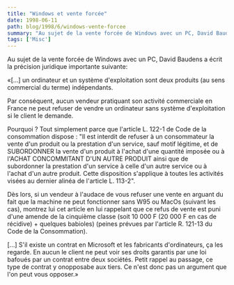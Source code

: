 ```yaml
---
title: "Windows et vente forcée"
date: 1998-06-11
path: blog/1998/6/windows-vente-forcee
summary: "Au sujet de la vente forcée de Windows avec un PC, David Baudens a écrit la précision juridique importante suivante: «[...] un ordinateur et un système d'exploitation sont deux produits (au sens commercial du terme) indépendants."
tags: ['Misc']
---
```


<P>
Au sujet de la vente forcée de Windows avec un PC, David Baudens a écrit la
précision juridique importante suivante:
</P>

<P>«[...] un ordinateur et un système d'exploitation sont deux produits
(au sens commercial du terme) indépendants.  </P>

<P> Par conséquent, aucun vendeur pratiquant son activité commerciale en
France ne peut refuser de vendre un ordinateur sans système d'exploitation
si le client le demande.  </P>

<P> Pourquoi ? Tout simplement parce que l'article L. 122-1 de Code de
la consommation dispose : "Il est interdit de refuser à un consommateur
la vente d'un produit ou la prestation d'un service, sauf motif légitime,
et de SUBORDONNER la vente d'un produit à l'achat d'une quantité imposée
ou à l'ACHAT CONCOMMITANT D'UN AUTRE PRODUIT ainsi que de subordonner
la prestation d'un service à celle d'un autre service ou à l'achat d'un
autre produit.  Cette disposition s'applique à toutes les activités
visées au dernier alinéa de l'article L. 113-2".  </P>

<P>Dès lors, si un vendeur à l'audace de vous refuser une vente en
arguant du fait que la machine ne peut fonctionner sans W95 ou MacOs
(suivant les cas), montrez lui cet article en lui rappelant que ce refus
de vente est puni d'une amende de la cinquième classe (soit 10 000 F
(20 000 F en cas de récidive) + quelques babioles) (peines prévues par
l'article R. 121-13 du Code de la Consommation).  </P>

<P>[...] S'il existe un contrat en Microsoft et les fabricants
d'ordinateurs, ça les regarde. En aucun le client ne peut voir ses droits
garantis par une loi bafoués par un contrat entre deux sociétés. Petit
rappel au passage, ce type de contrat y onopposabe aux tiers. Ce n'est
donc pas un argument que l'on peut vous opposer.»
</P>


